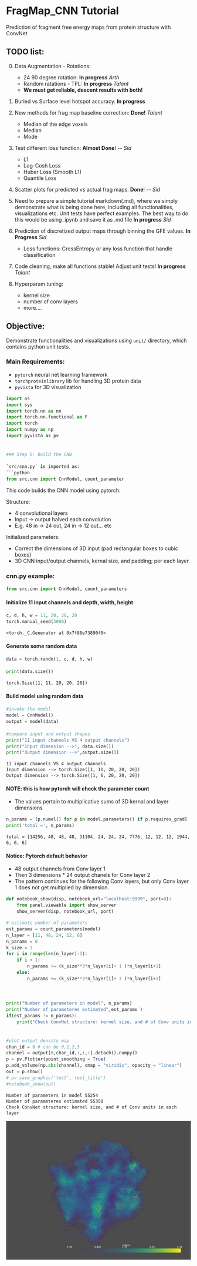 
# FragMap_CNN Tutorial

Prediction of fragment free energy maps from protein structure with ConvNet

## TODO list:

0. Data Augmentation - Rotations:
    * 24 90 degree rotation:  __In progress__  *Arth*
    * Random ratations - TPL: __In progress__ *Talant*
    * __We must get reliable, descent results with both!__ 
 
1. Buried vs Surface level hotspot accuracy. __In progress__

2. New methods for frag map baseline correction: __Done!__ *Talant*
    * Median of the edge voxels
    * Median
    * Mode

3. Test different loss function: __Almost Done__! -- *Sid*
   * L1
   * Log-Cosh Loss
   * Huber Loss (Smooth L1)
   * Quantile Loss
   
4. Scatter plots for predicted vs actual frag maps. __Done__! -- *Sid*

5. Need to prepare a simple tutorial markdown(.md), where we simply
demonstrate what is being done here, including all functionalities,
visualizations etc. Unit tests have perfect examples. The best way
to do this would be using .ipynb and save it as .md file  __In progress__ *Sid*


6. Prediction of discretized output maps through binning the GFE values. __In Progress__ *Sid*
   * Loss functions: CrossEntropy or any loss function that handle classification

7. Code cleaning, make all functions stable! Adjust unit tests! __In progress__ *Talant*


8. Hyperparam tuning: 
    * kernel size
    * number of conv layers
    * more....



## Objective:
Demonstrate functionalities and visualizations using `unit/` directory, which contains python unit tests.

### Main Requirements:
- `pytorch` neural net learning framework
- `torchproteinlibrary` lib for handling 3D protein data
- `pyvista` for 3D visualization 


```python
import os
import sys
import torch.nn as nn
import torch.nn.functional as F
import torch
import numpy as np
import pyvista as pv


### Step 0: Build the CNN

`src/cnn.py` is imported as:
```python
from src.cnn import CnnModel, count_parameter
```
This code builds the CNN model using pytorch. 

Structure:
- 4 convolutional layers
- Input -> output halved each convolution
- E.g. 48 in -> 24 out, 24 in -> 12 out... etc

Initialized parameters:

- Correct the dimensions of 3D input (pad rectangular boxes to cubic boxes)
- 3D CNN input/output channels, kernal size, and padding; per each layer.


### cnn.py example:


```python
from src.cnn import CnnModel, count_parameters
```

#### Initialize 11 input channels and depth, width, height


```python
c, d, h, w = 11, 20, 20, 20
torch.manual_seed(3000)
```




    <torch._C.Generator at 0x7f88e73890f0>



#### Generate some random data


```python
data = torch.randn(1, c, d, h, w)   

print(data.size())
```

    torch.Size([1, 11, 20, 20, 20])


#### Build model using random data


```python
#invoke the model
model = CnnModel()
output = model(data)

#compare input and output shapes
print("11 input channels VS 4 output channels")
print("Input dimension -->", data.size())
print("Output dimension -->",output.size())
```

    11 input channels VS 4 output channels
    Input dimension --> torch.Size([1, 11, 20, 20, 20])
    Output dimension --> torch.Size([1, 6, 20, 20, 20])


#### NOTE: this is how pytorch will check the parameter count
- The values pertain to multiplicative sums of 3D kernal and layer dimensions


```python
n_params = [p.numel() for p in model.parameters() if p.requires_grad]
print('total =', n_params)
```

    total = [14256, 48, 48, 48, 31104, 24, 24, 24, 7776, 12, 12, 12, 1944, 6, 6, 6]


#### Notice: Pytorch default behavior
- 48 output channels from Conv layer 1
- Then 3 dimensions * 24 output chanels for Conv layer 2
- The pattern continues for the following Conv layers, but only Conv layer 1 does not get multiplied by dimension.


```python
def notebook_show(disp, notebook_url="localhost:9999", port=0):
    from panel.viewable import show_server
    show_server(disp, notebook_url, port)
```


```python
# estimate number of parameters
est_params = count_parameters(model)
n_layer = [11, 48, 24, 12, 6]
n_params = 0
k_size = 3
for i in range(len(n_layer)-1):
    if i < 1:
        n_params += (k_size**3*n_layer[i]+ 1 )*n_layer[i+1]
    else:
        n_params += (k_size**3*n_layer[i]+ 3 )*n_layer[i+1]



print("Number of parameters in model", n_params)
print("Number of parameteres estimated",est_params )   
if(est_params != n_params):
    print("Check ConvNet structure: kernel size, and # of Conv units in each layer")


#plot output density map
chan_id = 0 # can be 0,1,2,3
channel = output[0,chan_id,:,:,:].detach().numpy()
p = pv.Plotter(point_smoothing = True)
p.add_volume(np.abs(channel), cmap = "viridis", opacity = "linear")
out = p.show()
# pv.save_graphic('test','test_title')
#notebook_show(out)
```

    Number of parameters in model 55254
    Number of parameteres estimated 55350
    Check ConvNet structure: kernel size, and # of Conv units in each layer



![png](./figs/output_20_1.png)



```python

```
